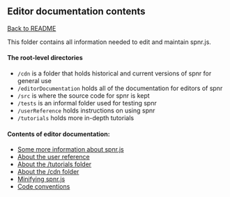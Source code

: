## Editor documentation contents

[Back to README](/README.md)

This folder contains all information needed to edit and maintain spnr.js.

#### The root-level directories
- `/cdn` is a folder that holds historical and current versions of spnr for general use
- `/editorDocumentation` holds all of the documentation for editors of spnr
- `/src` is where the source code for spnr is kept
- `/tests` is an informal folder used for testing spnr
- `/userReference` holds instructions on using spnr
- `/tutorials` holds more in-depth tutorials

#### Contents of editor documentation:
- [Some more information about spnr.js](aboutSpnr.md)
- [About the user reference](aboutReference.md)
- [About the /tutorials folder](aboutTutorials.md)
- [About the /cdn folder](cdn.md)
- [Minifying spnr.js](minifying.md)
- [Code conventions](codeConventions.md)
